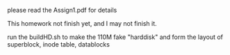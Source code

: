 please read the Assign1.pdf for details 

This homework not finish yet, and I may not finish it.

run the buildHD.sh to make the 110M fake "harddisk" and form the layout of
superblock, inode table, datablocks

